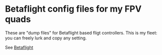 # Betaflight config files for my FPV quads

These are "dump files" for Betaflight based fligt controllers. This is my fleet: you can freely lurk and copy any setting.

See [Betaflight](https://github.com/betaflight/betaflight)
